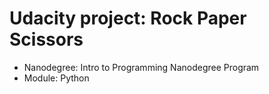 # Udacity project: Rock Paper Scissors

* Nanodegree: Intro to Programming Nanodegree Program
* Module: Python
